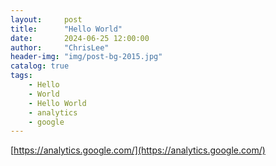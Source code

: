 ```yaml
---
layout:     post
title:      "Hello World"
date:       2024-06-25 12:00:00
author:     "ChrisLee"
header-img: "img/post-bg-2015.jpg"
catalog: true
tags:
    - Hello
    - World
    - Hello World
    - analytics
    - google
---
```



[https://analytics.google.com/](https://analytics.google.com/)
